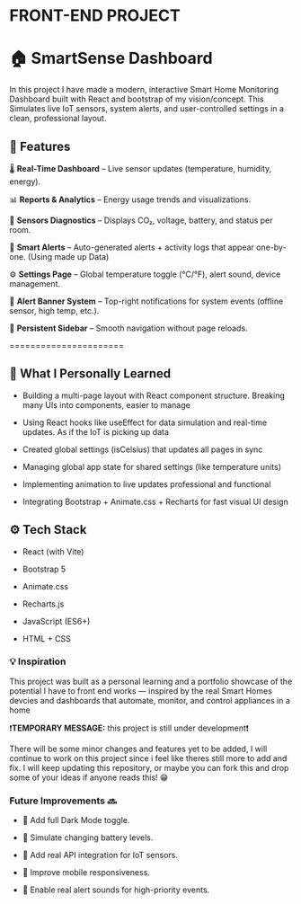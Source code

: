 # FRONT-END PROJECT
<h1>🏠 SmartSense Dashboard</h1>
In this project I have made a modern, interactive Smart Home Monitoring Dashboard built with React and bootstrap of my vision/concept. This Simulates live IoT sensors, system alerts, and user-controlled settings in a clean, professional layout. 
<h2>🚀 Features</h2>

🌡️ **Real-Time Dashboard** – Live sensor updates (temperature, humidity, energy).

📊 **Reports & Analytics** – Energy usage trends and visualizations.

🧠 **Sensors Diagnostics** – Displays CO₂, voltage, battery, and status per room. 

🔔 **Smart Alerts** – Auto-generated alerts + activity logs that appear one-by-one. (Using made up Data)

⚙️ **Settings Page** – Global temperature toggle (°C/°F), alert sound, device management.

💬 **Alert Banner System** – Top-right notifications for system events (offline sensor, high temp, etc.).

🧭 **Persistent Sidebar** – Smooth navigation without page reloads.

======================

<h2>🧠 What I Personally Learned</h2>

* Building a multi-page layout with React component structure. Breaking many UIs into components, easier to manage

* Using React hooks like useEffect for data simulation and real-time updates. As if the IoT is picking up data
  
* Created global settings (isCelsius) that updates all pages in sync

* Managing global app state for shared settings (like temperature units)

* Implementing animation to live updates professional and functional

* Integrating Bootstrap + Animate.css + Recharts for fast visual UI design

<h2>⚙️ Tech Stack</h2>

* React (with Vite)

* Bootstrap 5

* Animate.css

* Recharts.js

* JavaScript (ES6+)

* HTML + CSS

<h3>💡 Inspiration</h3>

This project was built as a personal learning and a portfolio showcase of the potential I have to front end works — inspired by the real Smart Homes devcies and dashboards that automate, monitor, and control appliances in a home


❗️**TEMPORARY MESSAGE:** this project is still under development❗️


There will be some minor changes and features yet to be added, I will continue to work on this project since i feel like theres still more to add and fix. I will keep updating this repository, or maybe you can fork this and drop some of your ideas if anyone reads this! 😁 


<h3>Future Improvements 🔜</h3>

* 🌙 Add full Dark Mode toggle.

* 🔋 Simulate changing battery levels.

* 📶 Add real API integration for IoT sensors.

* 📱 Improve mobile responsiveness.

* 🎵 Enable real alert sounds for high-priority events.

